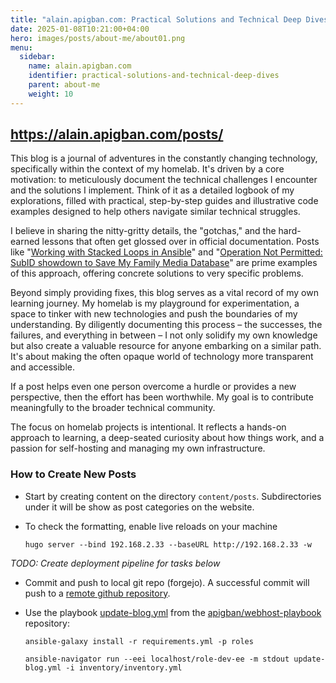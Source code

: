 ```yaml
---
title: "alain.apigban.com: Practical Solutions and Technical Deep Dives"
date: 2025-01-08T10:21:00+04:00
hero: images/posts/about-me/about01.png
menu:
  sidebar:
    name: alain.apigban.com
    identifier: practical-solutions-and-technical-deep-dives
    parent: about-me
    weight: 10
---
```

## https://alain.apigban.com/posts/

This blog is a journal of adventures in the constantly changing technology, specifically within the context of my homelab. It's driven by a core motivation: to meticulously document the technical challenges I encounter and the solutions I implement. Think of it as a detailed logbook of my explorations, filled with practical, step-by-step guides and illustrative code examples designed to help others navigate similar technical struggles.

I believe in sharing the nitty-gritty details, the "gotchas," and the hard-earned lessons that often get glossed over in official documentation. Posts like "[Working with Stacked Loops in Ansible](https://alain.apigban.com/posts/ansible/01/working-with-stacked-loops-in-ansible/)" and "[Operation Not Permitted: SubID showdown to Save My Family Media Database](https://alain.apigban.com/posts/linux/01/postgres/)" are prime examples of this approach, offering concrete solutions to very specific problems.

Beyond simply providing fixes, this blog serves as a vital record of my own learning journey. My homelab is my playground for experimentation, a space to tinker with new technologies and push the boundaries of my understanding. By diligently documenting this process – the successes, the failures, and everything in between – I not only solidify my own knowledge but also create a valuable resource for anyone embarking on a similar path. It's about making the often opaque world of technology more transparent and accessible.

If a post helps even one person overcome a hurdle or provides a new perspective, then the effort has been worthwhile. My goal is to contribute meaningfully to the broader technical community.

The focus on homelab projects is intentional. It reflects a hands-on approach to learning, a deep-seated curiosity about how things work, and a passion for self-hosting and managing my own infrastructure.

### How to Create New Posts

* Start by creating content on the directory `content/posts`. Subdirectories under it will be show as post categories on the website.

* To check the formatting, enable live reloads on your machine
    ```
    hugo server --bind 192.168.2.33 --baseURL http://192.168.2.33 -w
    ```

*TODO: Create deployment pipeline for tasks below*

* Commit and push to local git repo (forgejo). A successful commit will push to a [remote github repository](https://github.com/apigban/alain.apigban.com). 

* Use the playbook [update-blog.yml](https://github.com/apigban/webhost-playbook/blob/main/update-blog.yml) from the [apigban/webhost-playbook](https://github.com/apigban/webhost-playbook) repository:

    ```
    ansible-galaxy install -r requirements.yml -p roles

    ansible-navigator run --eei localhost/role-dev-ee -m stdout update-blog.yml -i inventory/inventory.yml
    ```